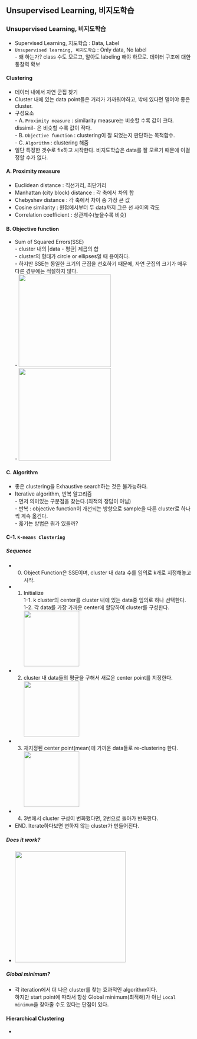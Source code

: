 ## Unsupervised Learning, 비지도학습
### Unsupervised Learning, 비지도학습
- Supervised Learning, 지도학습 : Data, Label
- `Unsupervised learning, 비지도학습` : Only data, No label
<br> - 왜 하는가? class 수도 모르고, 알아도 labeling 해야 하므로. 데이터 구조에 대한 통찰력 확보

#### Clustering
- 데이터 내에서 자연 군집 찾기
- Cluster 내에 있는 data point들은 거리가 가까워야하고, 밖에 있다면 멀어야 좋은 cluster.
- 구성요소
<br> - A. `Proximity measure` : similarity measure는 비슷할 수록 값이 크다. dissimil- 은 비슷할 수록 값이 작다.
<br> - B. `Objective function` : clustering이 잘 되었는지 판단하는 목적함수.
<br> - C. `Algorithm` : clustering 해줌
- 일단 특정한 갯수로 fix하고 시작한다. 비지도학습은 data를 잘 모르기 때문에 이걸 정할 수가 없다.

#### A. Proximity measure
- Euclidean distance : 직선거리, 최단거리
- Manhattan (city block) distance : 각 축에서 차의 합
- Chebyshev distance : 각 축에서 차이 중 가장 큰 값
- Cosine similarity : 원점에서부터 두 data까지 그은 선 사이의 각도
- Correlation coefficient : 상관계수(높을수록 비슷)

#### B. Objective function
- Sum of Squared Errors(SSE)
<br> - cluster 내의 |data - 평균| 제곱의 합
<br> - cluster의 형태가 circle or ellipses일 때 용이하다.
<br> - 하지만 SSE는 동일한 크기의 군집을 선호하기 때문에, 자연 군집의 크기가 매우 다른 경우에는 적절하지 않다.
<br> - <img width="250" src="https://user-images.githubusercontent.com/89369520/142587203-39c282e4-fe7c-4474-8898-6a36890a28b1.png">
<br> - <img width="250" src="https://user-images.githubusercontent.com/89369520/142587323-26d457ee-7dff-4f7d-ab7c-24a24753a572.png">

#### C. Algorithm
- 좋은 clustering을 Exhaustive search하는 것은 불가능하다.
- Iterative algorithm, 반복 알고리즘
<br> - 먼저 의미있는 구분점을 찾는다.(최적의 정답이 아님)
<br> - 반복 : objective function이 개선되는 방향으로 sample을 다른 cluster로 하나씩 계속 옮긴다.
<br> - 옮기는 방법은 뭐가 있을까?

#### C-1. `K-means Clustering`
##### Sequence
- 0. Object Function은 SSE이며, cluster 내 data 수를 임의로 k개로 지정해놓고 시작.
- 1. Initialize
<br> 1-1. k cluster의 center를 cluster 내에 있는 data중 임의로 하나 선택한다.
<br> 1-2. 각 data를 가장 가까운 center에 할당하여 cluster를 구성한다.
<br> <img width="150" src="https://user-images.githubusercontent.com/89369520/142590137-4bad5345-3595-474b-8dfd-9c9e3dc7ca86.png">
- 2. cluster 내 data들의 평균을 구해서 새로운 center point를 지정한다.
<br> <img width="150" src="https://user-images.githubusercontent.com/89369520/142590209-14264f19-b585-4118-8725-281cb777c8e4.png">
- 3. 재지정된 center point(mean)에 가까운 data들로 re-clustering 한다.
<br> <img width="150" src="https://user-images.githubusercontent.com/89369520/142590231-7d9b9bcb-bbb1-4e55-943e-372780a748d0.png">
- 4. 3번에서 cluster 구성이 변화했다면, 2번으로 돌아가 반복한다.
- END. Iterate하다보면 변하지 않는 cluster가 만들어진다.
##### Does it work?
- <img width="300" src="https://user-images.githubusercontent.com/89369520/142591005-27da0606-3141-4463-b90b-76b4da3780cd.png">
##### Global minimum?
- 각 iteration에서 더 나은 cluster를 찾는 효과적인 algorithm이다.
<br> 하지만 start point에 따라서 항상 Global minimum(최적해)가 아닌 `Local minimum`을 찾아줄 수도 있다는 단점이 있다.

#### Hierarchical Clustering
- 


